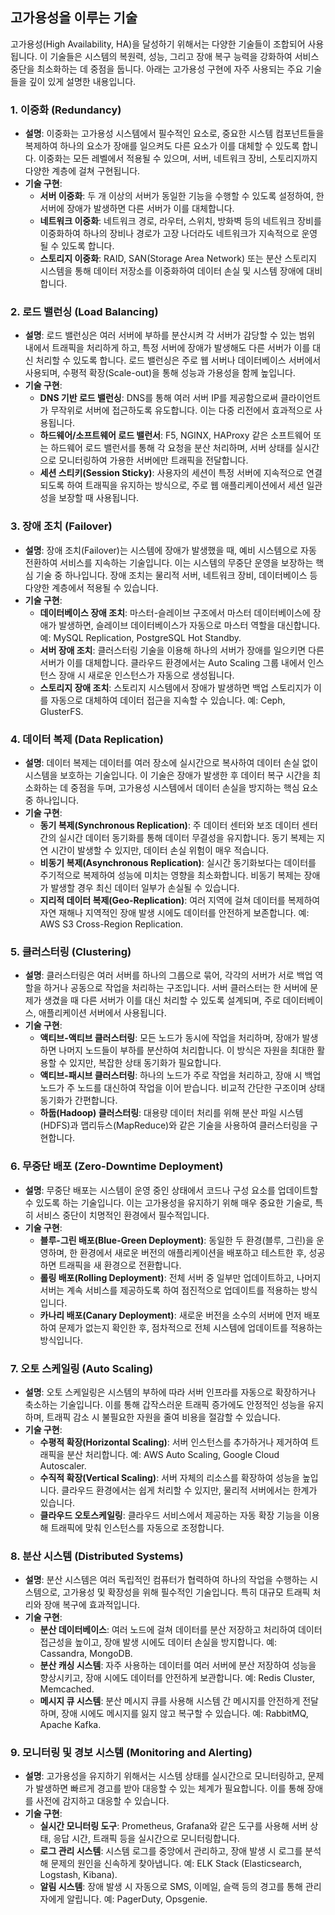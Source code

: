 ## 고가용성을 이루는 기술

고가용성(High Availability, HA)을 달성하기 위해서는 다양한 기술들이 조합되어 사용됩니다. 이 기술들은 시스템의 복원력, 성능, 그리고 장애 복구 능력을 강화하여 서비스 중단을 최소화하는 데 중점을 둡니다. 아래는 고가용성 구현에 자주 사용되는 주요 기술들을 깊이 있게 설명한 내용입니다.

### 1. 이중화 (Redundancy)

- **설명**: 이중화는 고가용성 시스템에서 필수적인 요소로, 중요한 시스템 컴포넌트들을 복제하여 하나의 요소가 장애를 일으켜도 다른 요소가 이를 대체할 수 있도록 합니다. 이중화는 모든 레벨에서 적용될 수 있으며, 서버, 네트워크 장비, 스토리지까지 다양한 계층에 걸쳐 구현됩니다.
- **기술 구현**:
  - **서버 이중화**: 두 개 이상의 서버가 동일한 기능을 수행할 수 있도록 설정하여, 한 서버에 장애가 발생하면 다른 서버가 이를 대체합니다.
  - **네트워크 이중화**: 네트워크 경로, 라우터, 스위치, 방화벽 등의 네트워크 장비를 이중화하여 하나의 장비나 경로가 고장 나더라도 네트워크가 지속적으로 운영될 수 있도록 합니다.
  - **스토리지 이중화**: RAID, SAN(Storage Area Network) 또는 분산 스토리지 시스템을 통해 데이터 저장소를 이중화하여 데이터 손실 및 시스템 장애에 대비합니다.

### 2. 로드 밸런싱 (Load Balancing)

- **설명**: 로드 밸런싱은 여러 서버에 부하를 분산시켜 각 서버가 감당할 수 있는 범위 내에서 트래픽을 처리하게 하고, 특정 서버에 장애가 발생해도 다른 서버가 이를 대신 처리할 수 있도록 합니다. 로드 밸런싱은 주로 웹 서버나 데이터베이스 서버에서 사용되며, 수평적 확장(Scale-out)을 통해 성능과 가용성을 함께 높입니다.
- **기술 구현**:
  - **DNS 기반 로드 밸런싱**: DNS를 통해 여러 서버 IP를 제공함으로써 클라이언트가 무작위로 서버에 접근하도록 유도합니다. 이는 다중 리전에서 효과적으로 사용됩니다.
  - **하드웨어/소프트웨어 로드 밸런서**: F5, NGINX, HAProxy 같은 소프트웨어 또는 하드웨어 로드 밸런서를 통해 각 요청을 분산 처리하며, 서버 상태를 실시간으로 모니터링하여 가용한 서버에만 트래픽을 전달합니다.
  - **세션 스티키(Session Sticky)**: 사용자의 세션이 특정 서버에 지속적으로 연결되도록 하여 트래픽을 유지하는 방식으로, 주로 웹 애플리케이션에서 세션 일관성을 보장할 때 사용됩니다.

### 3. 장애 조치 (Failover)

- **설명**: 장애 조치(Failover)는 시스템에 장애가 발생했을 때, 예비 시스템으로 자동 전환하여 서비스를 지속하는 기술입니다. 이는 시스템의 무중단 운영을 보장하는 핵심 기술 중 하나입니다. 장애 조치는 물리적 서버, 네트워크 장비, 데이터베이스 등 다양한 계층에서 적용될 수 있습니다.
- **기술 구현**:
  - **데이터베이스 장애 조치**: 마스터-슬레이브 구조에서 마스터 데이터베이스에 장애가 발생하면, 슬레이브 데이터베이스가 자동으로 마스터 역할을 대신합니다. 예: MySQL Replication, PostgreSQL Hot Standby.
  - **서버 장애 조치**: 클러스터링 기술을 이용해 하나의 서버가 장애를 일으키면 다른 서버가 이를 대체합니다. 클라우드 환경에서는 Auto Scaling 그룹 내에서 인스턴스 장애 시 새로운 인스턴스가 자동으로 생성됩니다.
  - **스토리지 장애 조치**: 스토리지 시스템에서 장애가 발생하면 백업 스토리지가 이를 자동으로 대체하여 데이터 접근을 지속할 수 있습니다. 예: Ceph, GlusterFS.

### 4. 데이터 복제 (Data Replication)

- **설명**: 데이터 복제는 데이터를 여러 장소에 실시간으로 복사하여 데이터 손실 없이 시스템을 보호하는 기술입니다. 이 기술은 장애가 발생한 후 데이터 복구 시간을 최소화하는 데 중점을 두며, 고가용성 시스템에서 데이터 손실을 방지하는 핵심 요소 중 하나입니다.
- **기술 구현**:
  - **동기 복제(Synchronous Replication)**: 주 데이터 센터와 보조 데이터 센터 간의 실시간 데이터 동기화를 통해 데이터 무결성을 유지합니다. 동기 복제는 지연 시간이 발생할 수 있지만, 데이터 손실 위험이 매우 적습니다.
  - **비동기 복제(Asynchronous Replication)**: 실시간 동기화보다는 데이터를 주기적으로 복제하여 성능에 미치는 영향을 최소화합니다. 비동기 복제는 장애가 발생할 경우 최신 데이터 일부가 손실될 수 있습니다.
  - **지리적 데이터 복제(Geo-Replication)**: 여러 지역에 걸쳐 데이터를 복제하여 자연 재해나 지역적인 장애 발생 시에도 데이터를 안전하게 보존합니다. 예: AWS S3 Cross-Region Replication.

### 5. 클러스터링 (Clustering)

- **설명**: 클러스터링은 여러 서버를 하나의 그룹으로 묶어, 각각의 서버가 서로 백업 역할을 하거나 공동으로 작업을 처리하는 구조입니다. 서버 클러스터는 한 서버에 문제가 생겼을 때 다른 서버가 이를 대신 처리할 수 있도록 설계되며, 주로 데이터베이스, 애플리케이션 서버에서 사용됩니다.
- **기술 구현**:
  - **액티브-액티브 클러스터링**: 모든 노드가 동시에 작업을 처리하며, 장애가 발생하면 나머지 노드들이 부하를 분산하여 처리합니다. 이 방식은 자원을 최대한 활용할 수 있지만, 복잡한 상태 동기화가 필요합니다.
  - **액티브-패시브 클러스터링**: 하나의 노드가 주로 작업을 처리하고, 장애 시 백업 노드가 주 노드를 대신하여 작업을 이어 받습니다. 비교적 간단한 구조이며 상태 동기화가 간편합니다.
  - **하둡(Hadoop) 클러스터링**: 대용량 데이터 처리를 위해 분산 파일 시스템(HDFS)과 맵리듀스(MapReduce)와 같은 기술을 사용하여 클러스터링을 구현합니다.

### 6. 무중단 배포 (Zero-Downtime Deployment)

- **설명**: 무중단 배포는 시스템이 운영 중인 상태에서 코드나 구성 요소를 업데이트할 수 있도록 하는 기술입니다. 이는 고가용성을 유지하기 위해 매우 중요한 기술로, 특히 서비스 중단이 치명적인 환경에서 필수적입니다.
- **기술 구현**:
  - **블루-그린 배포(Blue-Green Deployment)**: 동일한 두 환경(블루, 그린)을 운영하며, 한 환경에서 새로운 버전의 애플리케이션을 배포하고 테스트한 후, 성공하면 트래픽을 새 환경으로 전환합니다.
  - **롤링 배포(Rolling Deployment)**: 전체 서버 중 일부만 업데이트하고, 나머지 서버는 계속 서비스를 제공하도록 하여 점진적으로 업데이트를 적용하는 방식입니다.
  - **카나리 배포(Canary Deployment)**: 새로운 버전을 소수의 서버에 먼저 배포하여 문제가 없는지 확인한 후, 점차적으로 전체 시스템에 업데이트를 적용하는 방식입니다.

### 7. 오토 스케일링 (Auto Scaling)

- **설명**: 오토 스케일링은 시스템의 부하에 따라 서버 인프라를 자동으로 확장하거나 축소하는 기술입니다. 이를 통해 갑작스러운 트래픽 증가에도 안정적인 성능을 유지하며, 트래픽 감소 시 불필요한 자원을 줄여 비용을 절감할 수 있습니다.
- **기술 구현**:
  - **수평적 확장(Horizontal Scaling)**: 서버 인스턴스를 추가하거나 제거하여 트래픽을 분산 처리합니다. 예: AWS Auto Scaling, Google Cloud Autoscaler.
  - **수직적 확장(Vertical Scaling)**: 서버 자체의 리소스를 확장하여 성능을 높입니다. 클라우드 환경에서는 쉽게 처리할 수 있지만, 물리적 서버에서는 한계가 있습니다.
  - **클라우드 오토스케일링**: 클라우드 서비스에서 제공하는 자동 확장 기능을 이용해 트래픽에 맞춰 인스턴스를 자동으로 조정합니다.

### 8. 분산 시스템 (Distributed Systems)

- **설명**: 분산 시스템은 여러 독립적인 컴퓨터가 협력하여 하나의 작업을 수행하는 시스템으로, 고가용성 및 확장성을 위해 필수적인 기술입니다. 특히 대규모 트래픽 처리와 장애 복구에 효과적입니다.
- **기술 구현**:
  - **분산 데이터베이스**: 여러 노드에 걸쳐 데이터를 분산 저장하고 처리하여 데이터 접근성을 높이고, 장애 발생 시에도 데이터 손실을 방지합니다. 예: Cassandra, MongoDB.
  - **분산 캐싱 시스템**: 자주 사용하는 데이터를 여러 서버에 분산 저장하여 성능을 향상시키고, 장애 시에도 데이터를 안전하게 보관합니다. 예: Redis Cluster, Memcached.
  - **메시지 큐 시스템**: 분산 메시지 큐를 사용해 시스템 간 메시지를 안전하게 전달하며, 장애 시에도 메시지를 잃지 않고 복구할 수 있습니다. 예: RabbitMQ, Apache Kafka.

### 9. 모니터링 및 경보 시스템 (Monitoring and Alerting)

- **설명**: 고가용성을 유지하기 위해서는 시스템 상태를 실시간으로 모니터링하고, 문제가 발생하면 빠르게 경고를 받아 대응할 수 있는 체계가 필요합니다. 이를 통해 장애를 사전에 감지하고 대응할 수 있습니다.
- **기술 구현**:
  - **실시간 모니터링 도구**: Prometheus, Grafana와 같은 도구를 사용해 서버 상태, 응답 시간, 트래픽 등을 실시간으로 모니터링합니다.
  - **로그 관리 시스템**: 시스템 로그를 중앙에서 관리하고, 장애 발생 시 로그를 분석해 문제의 원인을 신속하게 찾아냅니다. 예: ELK Stack (Elasticsearch, Logstash, Kibana).
  - **알림 시스템**: 장애 발생 시 자동으로 SMS, 이메일, 슬랙 등의 경고를 통해 관리자에게 알립니다. 예: PagerDuty, Opsgenie.
